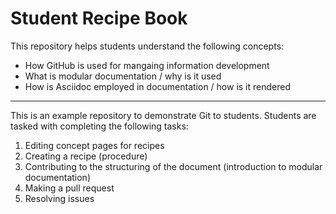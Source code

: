 # Student Recipe Book

This repository helps students understand the following concepts:
* How GitHub is used for mangaing information development
* What is modular documentation / why is it used
* How is Asciidoc employed in documentation / how is it rendered
___________________________________________________________________________________________________________________

This is an example repository to demonstrate Git to students. Students are tasked with completing the following tasks:
1) Editing concept pages for recipes
2) Creating a recipe (procedure) 
3) Contributing to the structuring of the document (introduction to modular documentation)
4) Making a pull request
5) Resolving issues


